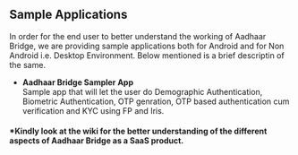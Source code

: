 ## Sample Applications

In order for the end user to better understand the working of Aadhaar Bridge, we are providing sample applications both for Android and for Non Android i.e. Desktop Environment. Below mentioned is a brief descriptin of the same. 

* **Aadhaar Bridge Sampler App**<br />
Sample app that will let the user do Demographic Authentication, Biometric Authentication, OTP genration, OTP based authentication cum verification and KYC using FP and Iris.  
		   		
		
#### *Kindly look at the wiki for the better understanding of the different aspects of Aadhaar Bridge as a SaaS product. 		

